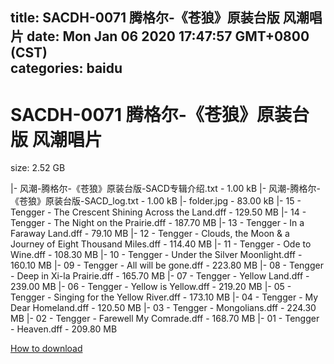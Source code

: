 
title: SACDH-0071 腾格尔-《苍狼》原装台版 风潮唱片
date: Mon Jan 06 2020 17:47:57 GMT+0800 (CST)    
categories: baidu
---

# SACDH-0071 腾格尔-《苍狼》原装台版 风潮唱片
size: 2.52 GB
 
 
|- 风潮-腾格尔-《苍狼》原装台版-SACD专辑介绍.txt - 1.00 kB
|- 风潮-腾格尔-《苍狼》原装台版-SACD_log.txt - 1.00 kB
|- folder.jpg - 83.00 kB
|- 15 - Tengger - The Crescent Shining Across the Land.dff - 129.50 MB
|- 14 - Tengger - The Night on the Prairie.dff - 187.70 MB
|- 13 - Tengger - In a Faraway Land.dff - 79.10 MB
|- 12 - Tengger - Clouds, the Moon & a Journey of Eight Thousand Miles.dff - 114.40 MB
|- 11 - Tengger - Ode to Wine.dff - 108.30 MB
|- 10 - Tengger - Under the Silver Moonlight.dff - 160.10 MB
|- 09 - Tengger - All will be gone.dff - 223.80 MB
|- 08 - Tengger - Deep in Xi-la Prairie.dff - 165.70 MB
|- 07 - Tengger - Yellow Land.dff - 239.00 MB
|- 06 - Tengger - Yellow is Yellow.dff - 219.20 MB
|- 05 - Tengger - Singing for the Yellow River.dff - 173.10 MB
|- 04 - Tengger - My Dear Homeland.dff - 120.50 MB
|- 03 - Tengger - Mongolians.dff - 224.30 MB
|- 02 - Tengger - Farewell My Comrade.dff - 168.70 MB
|- 01 - Tengger - Heaven.dff - 209.80 MB

[How to download](https://bpcam.bemobtrk.com/go/2ceec3aa-1ca2-46d6-b9ff-aaa5c184517c?jno=2546)